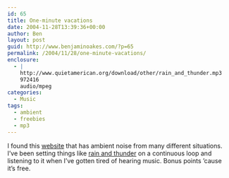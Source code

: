 ```yaml
---
id: 65
title: One-minute vacations
date: 2004-11-28T13:39:36+00:00
author: Ben
layout: post
guid: http://www.benjaminoakes.com/?p=65
permalink: /2004/11/28/one-minute-vacations/
enclosure:
  - |
    http://www.quietamerican.org/download/other/rain_and_thunder.mp3
    972416
    audio/mpeg
categories:
  - Music
tags:
  - ambient
  - freebies
  - mp3
---
```

I found this [website](http://www.quietamerican.org/vacation.html) that has ambient noise from many different situations. I&#8217;ve been setting things like [rain and thunder](http://www.quietamerican.org/download/other/rain_and_thunder.mp3) on a continuous loop and listening to it when I&#8217;ve gotten tired of hearing music. Bonus points &#8217;cause it&#8217;s free.